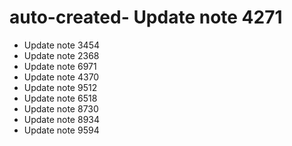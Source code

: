 # auto-created- Update note 4271
- Update note 3454
- Update note 2368
- Update note 6971
- Update note 4370
- Update note 9512
- Update note 6518
- Update note 8730
- Update note 8934
- Update note 9594
